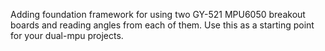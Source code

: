 Adding foundation framework for using two GY-521 MPU6050 breakout boards and reading angles from each of them. 
Use this as a starting point for your dual-mpu projects.
